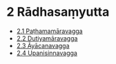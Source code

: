 # 2 Rādhasaṃyutta

* [2.1 Paṭhamamāravagga](2/2.1.md)
* [2.2 Dutiyamāravagga](2/2.2.md)
* [2.3 Āyācanavagga](2/2.3.md)
* [2.4 Upanisinnavagga](2/2.4.md)
